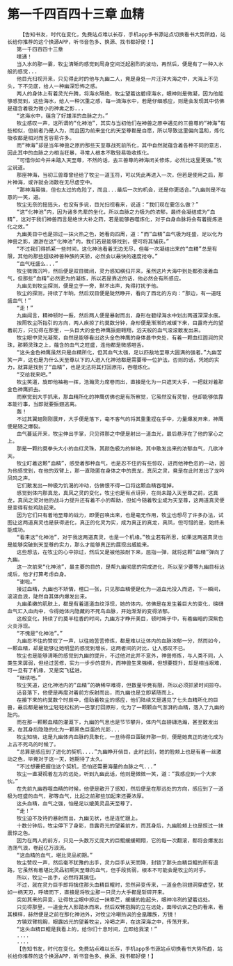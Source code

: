 # 第一千四百四十三章 血精
        【告知书友，时代在变化，免费站点难以长存，手机app多书源站点切换看书大势所趋，站长给你推荐的这个换源APP，听书音色多、换源、找书都好使！】
       第一千四百四十三章
       噗通！
       当入水的那一霎，牧尘清晰的感觉到周身空间泛起剧烈的波动，再然后，便是有了一种入水般的感觉...
       他目光扫视开来，只见得此时的他与九幽二人，竟是身处一片汪洋大海之中，大海上不见头，下不见底，给人一种幽深恐怖之感。
       两人的身体上有着灵光升腾，将海水隔绝，牧尘望着这碧绿海水，眼神则是微凝，因为他能够感觉到，这些海水，给人一种沉重之感，每一滴海水中，若是仔细感应，则是会发现其中仿佛是蕴含着极为微小的神禽之影...
       “这海水中，蕴含了好雄浑的血脉之力。”
       牧尘感叹一声，这所谓的“化神池”，其实与当初他们在神兽之原中遇见的三兽尊的“神海”有些相似，但前者乃是人为，而且因为前来坐化的天至尊都是自愿，所以导致这里偏向温和，炼化吸收都是相对而言容易许多。
       而“神海”却是当年神兽之原的那些天至尊战死前所化，其中自然就蕴含着各种不同的意志，因此其中的血脉之力相当狂暴，寻常人根本不敢轻易吸收炼化。
       “可惜你如今并未踏入天至尊，不然的话，去三兽尊的神海闭关修炼，必然比这里更强。”牧尘说道。
       那座神海，当初三兽尊曾经给了牧尘一道玉符，可以凭此再进入一次，但若是使用之后，那片神海，或许就会消散在无尽虚空中。
       “那神海虽强，但也太过的危险了，而且...最后一次的机会，还是你更适合。”九幽则是不在意的一笑，道。
       牧尘无奈的摇摇头，也没有多说，目光扫视看来，说道：“我们现在要怎么做？”
       “这“化神池”内，因为诸多先辈的坐化，所以血脉之力极为的浓郁，最终会凝结成为“血精”，这对于我们神兽而言是绝世大补之药，若是能够吞噬炼化，对于自身血脉将会有着提炼进化之效。”
       九幽美目中也是掠过一抹火热之色，她看向四周，道：“而“血精”血气极为旺盛，足以化为神兽之影，遨游在这“化神池”内，我们若是能够找到，便可将其捕获。”
       “不过我们得抓紧一些时间，这化神池看着无边无尽，但每一次凝结出来的“血精”总是有限，其他的那些超级神兽种族的天骄，必然会以最快的速度抢夺。”
       “血气旺盛么...”
       牧尘微微沉吟，然后便是双目微闭，灵力感知横扫开来，虽然这片大海中到处都弥漫着血气，但那些“血精”必然更为的凝炼，所以若是靠近的话，他必然会有所感应。
       九幽见到牧尘探测，便是立于一旁，默不出声，免得打扰于他。
       牧尘的探测，持续了半晌，然后双目便是陡然睁开，看向了西北的方向：“那边，有一道旺盛血气！”
       “走！”
       九幽闻言，精神顿时一振，然后两人便是暴射而出，身形在碧绿海水中划出两道深深水痕。
       按照牧尘所指引的方向，两人疾掠了约莫数分钟，身形便是渐渐的减缓下来，目露奇光的望着前方，只见得在那里，一头巨大的金色神鹰振翅翱翔，滔天般的血气滚滚散发出来。
       牧尘眼中灵光凝聚，自然是能够看出这头金色神鹰的身体最中央处，有着一颗血红圆润的灵珠，那颗灵珠之上，蕴含的血气之旺盛，连他都是微感咂舌。
       “这头金色神鹰虽然只是血精所化，但其血气太强，足以匹敌地至尊大圆满的强者。”九幽苦笑一声，这也是为什么天至尊以下的人进入化神池都是需要带一位护法，否则的话，凭她的实力，就算是找到了“血精”，也是无法将其打回原形，吞噬炼化。
       “交给我来吧。”
       牧尘笑道，旋即他袖袍一挥，浩瀚灵力席卷而出，直接是化为一只遮天大手，一把就对着那金色神鹰抓去。
       而察觉到大手抓来，那血精所化的神鹰仿佛也是有所察觉，它虽然没有灵智，但却能够依靠本能行事，当即就要振翅逃离。
       轰！
       不过其翼翅刚刚展开，大手便是落下，毫不客气的将其重重捏在手中，力量爆发开来，神鹰便是随之爆裂。
       血气蔓延开来，牧尘伸出手掌，只见得那之中便是射出一道血光，最后悬浮在了他的掌心之上。
       那是一颗约莫拳头大小的血红灵珠，其颜色极为的鲜艳，其中散发出来的浓郁血气，几欲冲天。
       牧尘盯着这颗“血精”，感受着那种血气，也是忍不住的有些惊叹，进而他神色忽的一动，因为他感觉到，在他的双臂上，那一直隐匿在身体之中的真龙，真凤之灵，竟是在此时发出了龙吟凤鸣之声。
       它们散发出一种极为饥渴的冲动，仿佛恨不得一口将这颗血精吞噬掉。
       感觉到体内那真龙，真凤之灵的变化，牧尘也是有点讶异，在尚未踏入天至尊之前，这真龙，真凤之灵对他的战斗力提升还有着不小的帮助，但如今随着牧尘成为天至尊，这两道真灵便是变得有些鸡肋起来。
       因为它们只有着地至尊的战力，即便召唤出来，也是毫无作用，牧尘也想尽了许多办法，试图让这两道真灵也是获得进化，真正的化灵为实，成为真正的真龙，真凤，但可惜的是，始终未能成功。
       “看来这“化神池”，对于我这两道真灵，也是一个机缘。”牧尘若有所思，如果这两道真灵也是能够突破到天至尊的实力，那么才能够真正的展现出威能来。
       这些想法，在牧尘的心中掠过，然后又是被他按耐下来，屈指一弹，就将这颗“血精”弹向了九幽。
       这一次前来“化神池”，最主要的目的，是帮九幽彻底的完成进化，所以至少要等九幽目标达成后，他才打算考虑自身。
       “谢啦。”
       接过血精，九幽也不矫情，檀口一张，只见那血精便是化为一道血光投入而进，下一瞬间，滚滚血浪，陡然自其体内爆发出来。
       九幽柔嫩的肌肤上，都是有着道道血纹浮现，她的体内，仿佛是在发生着巨大的变化，磅礴血气汇入血肉中，令得她体内隐藏的不死鸟血脉，开始渐渐的变得浓郁。
       这般变化，持续了约莫半柱香的时间，九幽方才睁开美目，顿时眸子中，有着幽暗的深紫色火炎浮现。
       “不愧是“化神池”。”
       九幽忍不住的赞叹了一声，以往她苦苦修炼，都是难以让体内的血脉浓郁一分，然而如今，一颗血精，却是能够让她明显的感觉到增长，这两者间的对比，让人感叹不已。
       牧尘也是能够清晰的感觉到九幽的提升，不过他对此并不意外，神兽修炼，与人类不同，人类生来孱弱，但经过苦修，实力一步步的提升，而神兽生来强横，但想要提升，却是相当艰难，可一旦有了机缘，又是突飞猛进。
       “继续吧。”
       牧尘笑道，这化神池内的“血精”的确稀罕难得，但数量毕竟有限，所以必须抓紧时间掠夺。
       话音落下，他便是再度对着前方疾射而出，而九幽也是立即紧随而上。
       在接下来的约莫数个时辰中，借助着牧尘的感应，他们陆续又是遇见了七头血精所化的巨兽，最后都是被牧尘轻轻松松的一巴掌打回原形，化为了一颗颗血气澎湃的血精，落入了九幽的肚内。
       而在那一颗颗血精的灌溉下，九幽的气息也是节节攀升，体内气血磅礴浩瀚，甚至散发出来，在其身后隐隐的化为一颗黑色巨蛋的光影...
       牧尘知晓，这是九幽体内血脉的具象化，一旦待得巨蛋破开那一刻，便是她真正的进化成为上古不死鸟的时候了。
       “总算是感应到了进化的契机....”九幽睁开俏目，此时此刻，她的脸颊上也是有着一丝激动之色，毕竟对于这一天，她期待了太久。
       “不过想要把握住这个契机，恐怕还需要海量的血脉之气...”
       牧尘一直凝视着左方的远处，听到九幽此话，他则是微微一笑，道：“我感应到一个大家伙。”
       在先前九幽吞噬血精的时候，他便是散开了感知，然后便是在那远处的方向，感应到了一道极为旺盛的血气，那等血气，比起之前那些加起来还要浓厚。
       这头血精，血气之强，怕是足以媲美灵品天至尊了。
       “走！”
       牧尘迫不及待的暴射而出，九幽见状，也是连忙跟上。
       十数分钟后，牧尘停下了身影，目露奇光的望着前方，而其身后，九幽脸颊上也是掠过一抹震惊之色。
       因为在两人的前方，只见一头数万丈庞大的巨鲲缓缓翱翔，它的每一次翻滚，都将会爆发出浩荡气浪，卷起亿万浪流。
       “这血精的血气，堪比灵品初期。”
       牧尘赞叹一声，然后毫不犹豫的出手，灵力巨手从天而降，封锁了那头血精巨鲲的所有退路，它虽然有着堪比灵品初期天至尊的血气，但手段贫弱，根本不可能会是牧尘的对手。
       所以，牧尘一出手，必然将其擒住。
       不过，就在灵力巨手即将擒住那头血精巨鲲时，忽然异变传来，一道金色羽翅洞穿虚空，犹如一柄天刃，呼啸而下，直接是将牧尘那一只灵力大手都是斩碎开来。
       突如其来的异变，让得牧尘眼中掠过一抹寒芒，缓缓的抬起头，眼神冷冽的望着远处。
       只见得那里，一道金光人影踏水而来，然后双臂抱胸的立在远处，面带讥讽之色的看来，看其模样，赫然便是之前在那化神池外，对牧尘冷嘲热讽的金凰雕族，方镜！
       方镜双臂抱胸，眼露凶光的望着牧尘，冷喝之声，在这深海之中，传荡开来。
       “这头血精巨鲲是我看上的，给你们十息时间，立即给我滚！”
       ....
       ....
       【告知书友，时代在变化，免费站点难以长存，手机app多书源站点切换看书大势所趋，站长给你推荐的这个换源APP，听书音色多、换源、找书都好使！】